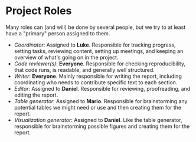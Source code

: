 # Project Roles

Many roles can (and will) be done by several people, but we try to at
least have a "primary" person assigned to them.

-   *Coordinator*: Assigned to **Luke**. Responsible for tracking
    progress, setting tasks, reviewing content, setting up meetings, and
    keeping an overview of what's going on in the project.
-   *Code reviewer(s)*: **Everyone**. Responsible for checking
    reproducibility, that code runs, is readable, and generally well
    structured.
-   *Writer*: **Everyone**. Mainly responsible for writing the report,
    including coordinating who needs to contribute specific text to each
    section.
-   *Editor*: Assigned to **Daniel**. Responsible for reviewing,
    proofreading, and editing the report.
-   *Table generator*: Assigned to **Mario**. Responsible for
    brainstorming any potential tables we might need or use and then
    creating them for the report.
-   *Visualization generator*: Assigned to **Daniel**. Like the table
    generator, responsible for brainstorming possible figures and
    creating them for the report.
